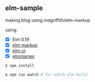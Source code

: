 ## elm-sample
making blog using mdgriffith/elm-markup

using:
- [x] Elm 0.19
- [x] [elm-markup](https://package.elm-lang.org/packages/mdgriffith/elm-markup/latest/)
- [x] [elm-ui](https://package.elm-lang.org/packages/mdgriffith/elm-ui/latest/)
- [x] [elm/parser](https://package.elm-lang.org/packages/elm/parser/latest/)

```bash
$ npm install

$ npm run watch # for watch elm build
```
